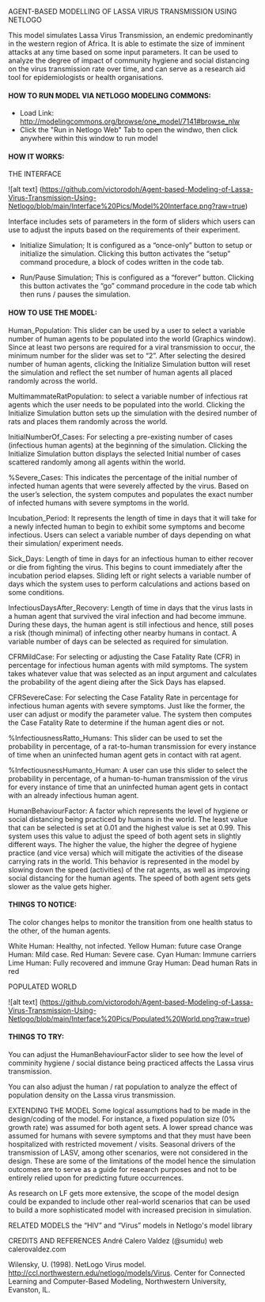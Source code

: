 AGENT-BASED MODELLING OF LASSA VIRUS TRANSMISSION USING NETLOGO

This model simulates Lassa Virus Transmission, an endemic predominantly in the western region of Africa. It is able to estimate the size of imminent attacks at any time based on some input parameters. It can be used to analyze the degree of impact of community hygiene and social distancing on the virus transmission rate over time, and can serve as a research aid tool for epidemiologists or health organisations.

#### HOW TO RUN MODEL VIA NETLOGO MODELING COMMONS: ####

- Load Link: http://modelingcommons.org/browse/one_model/7141#browse_nlw
- Click the "Run in Netlogo Web" Tab to open the windwo, then click anywhere within this window to run model


#### HOW IT WORKS: ####

THE INTERFACE

![alt text] (https://github.com/victorodoh/Agent-based-Modeling-of-Lassa-Virus-Transmission-Using-Netlogo/blob/main/Interface%20Pics/Model%20Interface.png?raw=true)

Interface includes sets of parameters in the form of sliders which users can use to adjust the inputs based on the requirements of their experiment.

- Initialize Simulation; It is configured as a “once-only” button to setup or initialize the simulation. Clicking this button activates the “setup” command procedure, a block of codes written in the code tab.

- Run/Pause Simulation; This is configured as a “forever” button. Clicking this button activates the “go” command procedure in the code tab which then runs / pauses the simulation.


#### HOW TO USE THE MODEL: ####

Human_Population: This slider can be used by a user to select a variable number of human agents to be populated into the world (Graphics window). Since at least two persons are required for a viral transmission to occur, the minimum number for the slider was set to “2”. After selecting the desired number of human agents, clicking the Initialize Simulation button will reset the simulation and reflect the set number of human agents all placed randomly across the world.

MultimammateRatPopulation: to select a variable number of infectious rat agents which the user needs to be populated into the world. Clicking the Initialize Simulation button sets up the simulation with the desired number of rats and places them randomly across the world.

InitialNumberOf_Cases: For selecting a pre-existing number of cases (infectious human agents) at the beginning of the simulation. Clicking the Initialize Simulation button displays the selected Initial number of cases scattered randomly among all agents within the world.

%Severe_Cases: This indicates the percentage of the initial number of infected human agents that were severely affected by the virus. Based on the user’s selection, the system computes and populates the exact number of infected humans with severe symptoms in the world.

Incubation_Period: It represents the length of time in days that it will take for a newly infected human to begin to exhibit some symptoms and become infectious. Users can select a variable number of days depending on what their simulation/ experiment needs.

Sick_Days: Length of time in days for an infectious human to either recover or die from fighting the virus. This begins to count immediately after the incubation period elapses. Sliding left or right selects a variable number of days which the system uses to perform calculations and actions based on some conditions.

InfectiousDaysAfter_Recovery: Length of time in days that the virus lasts in a human agent that survived the viral infection and had become immune. During these days, the human agent is still infectious and hence, still poses a risk (though minimal) of infecting other nearby humans in contact. A variable number of days can be selected as required for simulation.

CFRMildCase: For selecting or adjusting the Case Fatality Rate (CFR) in percentage for infectious human agents with mild symptoms. The system takes whatever value that was selected as an input argument and calculates the probability of the agent dieing after the Sick Days has elapsed.

CFRSevereCase: For selecting the Case Fatality Rate in percentage for infectious human agents with severe symptoms. Just like the former, the user can adjust or modify the parameter value. The system then computes the Case Fatality Rate to determine if the human agent dies or not.

%InfectiousnessRatto_Humans: This slider can be used to set the probability in percentage, of a rat-to-human transmission for every instance of time when an uninfected human agent gets in contact with rat agent.

%InfectiousnessHumanto_Human: A user can use this slider to select the probability in percentage, of a human-to-human transmission of the virus for every instance of time that an uninfected human agent gets in contact with an already infectious human agent.

HumanBehaviourFactor: A factor which represents the level of hygiene or social distancing being practiced by humans in the world. The least value that can be selected is set at 0.01 and the highest value is set at 0.99. This system uses this value to adjust the speed of both agent sets in slightly different ways. The higher the value, the higher the degree of hygiene practice (and vice versa) which will mitigate the activities of the disease carrying rats in the world. This behavior is represented in the model by slowing down the speed (activities) of the rat agents, as well as improving social distancing for the human agents. The speed of both agent sets gets slower as the value gets higher.

#### THINGS TO NOTICE: ####

The color changes helps to monitor the transition from one health status to the other, of the human agents.

White Human: Healthy, not infected.
Yellow Human: future case
Orange Human: Mild case.
Red Human: Severe case.
Cyan Human: Immune carriers
Lime Human: Fully recovered and immune
Gray Human: Dead human
Rats in red

POPULATED WORLD

![alt text] (https://github.com/victorodoh/Agent-based-Modeling-of-Lassa-Virus-Transmission-Using-Netlogo/blob/main/Interface%20Pics/Populated%20World.png?raw=true)

#### THINGS TO TRY: ####
You can adjust the HumanBehaviourFactor slider to see how the level of comminity hygiene / social distance being practiced affects the Lassa virus transmission.

You can also adjust the human / rat population to analyze the effect of population density on the Lassa virus transmission.

EXTENDING THE MODEL
Some logical assumptions had to be made in the design/coding of the model. For instance, a fixed population size (0% growth rate) was assumed for both agent sets. A lower spread chance was assumed for humans with severe symptoms and that they must have been hospitalized with restricted movement / visits. Seasonal drivers of the transmission of LASV, among other scenarios, were not considered in the design. These are some of the limitations of the model hence the simulation outcomes are to serve as a guide for research purposes and not to be entirely relied upon for predicting future occurrences.

As research on LF gets more extensive, the scope of the model design could be expanded to include other real-world scenarios that can be used to build a more sophisticated model with increased precision in simulation.

RELATED MODELS
the “HIV” and “Virus” models in Netlogo's model library

CREDITS AND REFERENCES
André Calero Valdez (@sumidu) web calerovaldez.com

Wilensky, U. (1998). NetLogo Virus model. http://ccl.northwestern.edu/netlogo/models/Virus. Center for Connected Learning and Computer-Based Modeling, Northwestern University, Evanston, IL.
